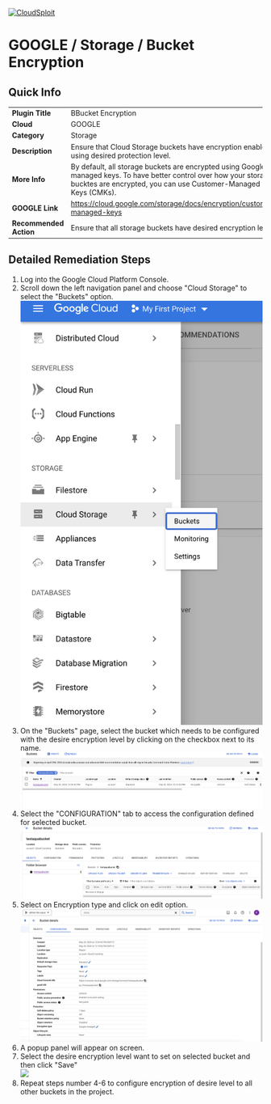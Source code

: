 [![CloudSploit](https://cloudsploit.com/img/logo-new-big-text-100.png "CloudSploit")](https://cloudsploit.com)

# GOOGLE / Storage / Bucket Encryption

## Quick Info

| | |
|-|-|
| **Plugin Title** | BBucket Encryption |
| **Cloud** | GOOGLE |
| **Category** | Storage |
| **Description** | Ensure that Cloud Storage buckets have encryption enabled using desired protection level. |
| **More Info** | By default, all storage buckets are encrypted using Google-managed keys. To have better control over how your storage bucktes are encrypted, you can use Customer-Managed Keys (CMKs). |
| **GOOGLE Link** | https://cloud.google.com/storage/docs/encryption/customer-managed-keys |
| **Recommended Action** | Ensure that all storage buckets have desired encryption level. |

## Detailed Remediation Steps
1. Log into the Google Cloud Platform Console.
2. Scroll down the left navigation panel and choose "Cloud Storage" to select the "Buckets" option. </br> <img src="/resources/google/storage/bucket-encryption/step2.png">
3. On the "Buckets" page, select the bucket which needs to be configured with the desire encryption level by clicking on the checkbox next to its name.</br> <img src="/resources/google/storage/bucket-encryption/step3.png"/>
4. Select the "CONFIGURATION" tab to access the configuration defined for selected bucket.</br> <img src="/resources/google/storage/bucket-encryption/step4.png"/>
5. Select on Encryption type and click on edit option. </br> <img src="/resources/google/storage/bucket-encryption/step5.png"/>
5. A popup panel will appear on screen.</br>
6. Select the desire encryption level want to set on selected bucket and then click "Save" </br> <img src="/resources/google/storage/bucket-encryption/step7.png"/>
7. Repeat steps number 4-6 to configure encryption of desire level to all other buckets in the project.</br>
